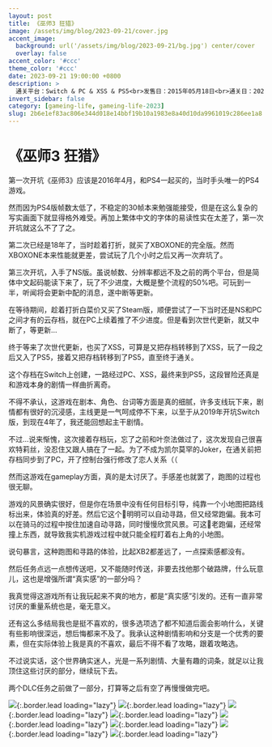 ```yaml
---
layout: post
title: 《巫师3 狂猎》
image: /assets/img/blog/2023-09-21/cover.jpg
accent_image: 
  background: url('/assets/img/blog/2023-09-21/bg.jpg') center/cover
  overlay: false
accent_color: '#ccc'
theme_color: '#ccc'
date: 2023-09-21 19:00:00 +0800
description: >
  通关平台：Switch & PC & XSS & PS5<br>发售日：2015年05月18日<br>通关日：2023年09月21日<br>开发商：CD Projekt<br>发行商：CD Projekt
invert_sidebar: false
category: [gameing-life, gameing-life-2023]
slug: 2b6e1ef83ac806e344d018e14bbf19b10a1983e8a40d10da9961019c286ee1a8
---
```


# 《巫师3 狂猎》

第一次开坑《巫师3》应该是2016年4月，和PS4一起买的，当时手头唯一的PS4游戏。

然而因为PS4版帧数太低了，不稳定的30帧本来勉强能接受，但是在这么复杂的写实画面下就显得格外难受。再加上繁体中文的字体的易读性实在太差了，第一次开坑就这么不了了之。

第二次已经是18年了，当时趁着打折，就买了XBOXONE的完全版。然而XBOXONE本来性能就更差，尝试玩了几个小时之后又再一次弃坑了。

第三次开坑，入手了NS版。虽说帧数、分辨率都远不及之前的两个平台，但是简体中文起码能读下来了，玩了不少进度，大概是整个流程的50%吧。可玩到一半，听闻将会更新中配的消息，遂中断等更新。

在等待期间，趁着打折白菜价又买了Steam版，顺便尝试了一下当时还是NS和PC之间才有的云存档，就在PC上续着推了不少进度。但是看到次世代更新，就又中断了，等更新...

终于等来了次世代更新，也买了XSS，可算是又把存档转移到了XSS，玩了一段之后又入了PS5，接着又把存档转移到了PS5，直至终于通关。

这个存档在Switch上创建，一路经过PC、XSS，最终来到PS5，这段冒险还真是和游戏本身的剧情一样曲折离奇。

不得不承认，这游戏在剧本、角色、台词等方面是真的细腻，许多支线玩下来，剧情都有很好的沉浸感，主线更是一气呵成停不下来，以至于从2019年开坑Switch版，到现在4年了，我还能回想起主干剧情。

不过...说来惭愧，这次接着存档玩，忘了之前和叶奈法做过了，这次发现自己很喜欢特莉丝，没忍住又跟人搞在了一起。为了不成为凯尔莫罕的Joker，在通关前把存档同步到了PC，开了控制台强行修改了恋人关系（（

然而这游戏在gameplay方面，真的是太讨厌了。手感差也就罢了，跑图的过程也很无聊。

游戏的风景确实很好，但是你在场景中没有任何目标引导，纯靠一个小地图把路线标出来，体验真的好差。然后它这个🐴明明可以自动寻路，但又经常跑偏。我本可以在骑马的过程中按住加速自动寻路，同时慢慢欣赏风景。可这🐴老跑偏，还经常撞上东西，就导致我实机游戏过程中就只能全程盯着右上角的小地图。

说句暴言，这种跑图和寻路的体验，比起XB2都差远了，一点探索感都没有。

然后任务点远一点想传送吧，又不能随时传送，非要去找他那个破路牌，什么玩意儿，这也是增强所谓“真实感”的一部分吗？

我真觉得这游戏所有让我玩起来不爽的地方，都是“真实感”引发的。还有一直非常讨厌的重量系统也是，毫无意义。

还有这么多结局我也是挺不喜欢的，很多选项选了都不知道后面会影响什么，关键有些影响很深远，想后悔都来不及了。我承认这种剧情影响和分支是一个优秀的要素，但在实际体验上我是真的不喜欢，最后不得不看了攻略，跟着攻略选。

不过说实话，这个世界确实迷人，光是一系列剧情、大量有趣的词条，就足以让我顶住这些讨厌的部分，继续玩下去。

两个DLC任务之前做了一部分，打算等之后有空了再慢慢做完吧。


![](/assets/img/blog/2023-09-21/1.jpg){:.border.lead loading="lazy"}
![](/assets/img/blog/2023-09-21/2.jpg){:.border.lead loading="lazy"}
![](/assets/img/blog/2023-09-21/3.jpg){:.border.lead loading="lazy"}
![](/assets/img/blog/2023-09-21/4.jpg){:.border.lead loading="lazy"}
![](/assets/img/blog/2023-09-21/5.jpg){:.border.lead loading="lazy"}
![](/assets/img/blog/2023-09-21/6.jpg){:.border.lead loading="lazy"}
![](/assets/img/blog/2023-09-21/7.jpg){:.border.lead loading="lazy"}
![](/assets/img/blog/2023-09-21/8.jpg){:.border.lead loading="lazy"}